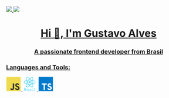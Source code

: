 <div display="inline-block">
  <a href="https://github.com/gustta03">
  <img height="160em" src="https://github-readme-stats.vercel.app/api/top-langs/?username=gustta03&layout=compact&langs_count=7&theme=dracula"/>
  <img height="160em" src=" https://giphy.com/gifs/fc8XASwQUcSDIvYBEr " ></img>
</div>


<h1 align="center">Hi 👋, I'm Gustavo Alves</h1>
<h3 align="center">A passionate frontend developer from Brasil</h3>


<h3 align="left">Languages and Tools:</h3>
<p align="left"> <a href="https://developer.mozilla.org/en-US/docs/Web/JavaScript" target="_blank"> <img src="https://raw.githubusercontent.com/devicons/devicon/master/icons/javascript/javascript-original.svg" alt="javascript" width="40" height="40"/> </a> <a href="https://reactjs.org/" target="_blank"> <img src="https://raw.githubusercontent.com/devicons/devicon/master/icons/react/react-original-wordmark.svg" alt="react" width="40" height="40"/> </a> <a href="https://www.typescriptlang.org/" target="_blank"> <img src="https://raw.githubusercontent.com/devicons/devicon/master/icons/typescript/typescript-original.svg" alt="typescript" width="40" height="40"/> </a> </p>
